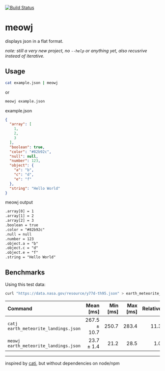 [![Build Status](https://travis-ci.org/jackharrhy/meowj.svg?branch=master)](https://travis-ci.org/jackharrhy/meowj)

meowj
=====

displays json in a flat format.

*note: still a very new project, no `--help` or anything yet, also recusrive instead of iterative.*

Usage
-----

```sh
cat example.json | meowj
```

or

```sh
meowj example.json
```

example.json

```json
{
  "array": [
    1,
    2,
    3
  ],
  "boolean": true,
  "color": "#82b92c",
  "null": null,
  "number": 123,
  "object": {
    "a": "b",
    "c": "d",
    "e": "f"
  },
  "string": "Hello World"
}
```

meowj output

```txt
.array[0] = 1
.array[1] = 2
.array[2] = 3
.boolean = true
.color = "#82b92c"
.null = null
.number = 123
.object.a = "b"
.object.c = "d"
.object.e = "f"
.string = "Hello World"
```

Benchmarks
----------

Using this test data:

```sh
curl "https://data.nasa.gov/resource/y77d-th95.json" > earth_meteorite_landings.json
```

| Command | Mean [ms] | Min [ms] | Max [ms] | Relative |
|:---|---:|---:|---:|---:|
| `catj earth_meteorite_landings.json` | 267.5 ± 10.7 | 250.7 | 283.4 | 11.3 |
| `meowj earth_meteorite_landings.json` | 23.7 ± 1.4 | 21.2 | 28.5 | 1.0 |

---

inspired by [catj](https://github.com/soheilpro/catj), but without dependencies on node/npm
